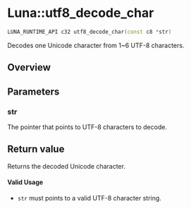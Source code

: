 # Luna::utf8_decode_char

```c++
LUNA_RUNTIME_API c32 utf8_decode_char(const c8 *str)
```

Decodes one Unicode character from 1~6 UTF-8 characters. 

## Overview


## Parameters
### str
The pointer that points to UTF-8 characters to decode. 

## Return value
Returns the decoded Unicode character. 

#### Valid Usage
* `str` must points to a valid UTF-8 character string. 

